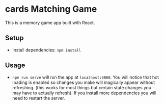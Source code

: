 # cards Matching Game

This is a memory game app built with React.



## Setup

- Install dependencies: `npm install`

## Usage

- `npm run serve` will run the app at `localhost:4000`. You will notice that hot loading is enabled so changes you make will magically appear without refreshing. (this works for most things but certain state changes you may have to actually refresh). If you install more dependencies you will need to restart the server.
